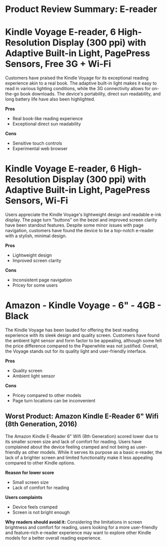 # Product Review Summary: E-reader

# Kindle Voyage E-reader, 6 High-Resolution Display (300 ppi) with Adaptive Built-in Light, PagePress Sensors, Free 3G + Wi-Fi

Customers have praised the Kindle Voyage for its exceptional reading experience akin to a real book. The adaptive built-in light makes it easy to read in various lighting conditions, while the 3G connectivity allows for on-the-go book downloads. The device's portability, direct sun readability, and long battery life have also been highlighted.

**Pros**
- Real book-like reading experience
- Exceptional direct sun readability

**Cons**
- Sensitive touch controls
- Experimental web browser

# Kindle Voyage E-reader, 6 High-Resolution Display (300 ppi) with Adaptive Built-in Light, PagePress Sensors, Wi-Fi

Users appreciate the Kindle Voyage's lightweight design and readable e-ink display. The page turn "buttons" on the bezel and improved screen clarity have been standout features. Despite some minor issues with page navigation, customers have found the device to be a top-notch e-reader with a stylish, minimal design.

**Pros**
- Lightweight design
- Improved screen clarity

**Cons**
- Inconsistent page navigation
- Pricey for some users

# Amazon - Kindle Voyage - 6" - 4GB - Black

The Kindle Voyage has been lauded for offering the best reading experience with its sleek design and quality screen. Customers have found the ambient light sensor and form factor to be appealing, although some felt the price difference compared to the Paperwhite was not justified. Overall, the Voyage stands out for its quality light and user-friendly interface.

**Pros**
- Quality screen
- Ambient light sensor

**Cons**
- Pricey compared to other models
- Page turn locations can be inconvenient

## Worst Product: Amazon Kindle E-Reader 6" Wifi (8th Generation, 2016)

The Amazon Kindle E-Reader 6" Wifi (8th Generation) scored lower due to its smaller screen size and lack of comfort for reading. Users have complained about the device feeling cramped and not being as user-friendly as other models. While it serves its purpose as a basic e-reader, the lack of a brighter screen and limited functionality make it less appealing compared to other Kindle options.

**Reason for lower score**
- Small screen size
- Lack of comfort for reading

**Users complaints**
- Device feels cramped
- Screen is not bright enough

**Why readers should avoid it:** 
Considering the limitations in screen brightness and comfort for reading, users looking for a more user-friendly and feature-rich e-reader experience may want to explore other Kindle models for a better overall reading experience.